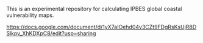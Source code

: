 This is an experimental repository for calculating IPBES global coastal vulnerability maps.

https://docs.google.com/document/d/1yX7aIOehd04v3CZt9FDgRsKsUjR8DSlkpv_XhKDXpC8/edit?usp=sharing
